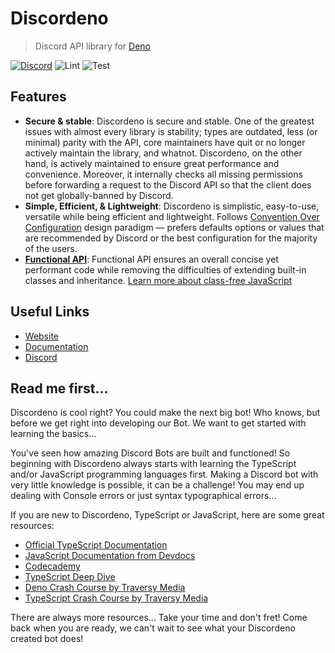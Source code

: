 # Discordeno

> Discord API library for [Deno](https://deno.land)

[![Discord](https://img.shields.io/discord/785384884197392384?color=7289da&logo=discord&logoColor=dark)](https://discord.com/invite/5vBgXk3UcZ)
![Lint](https://github.com/discordeno/discordeno/workflows/Lint/badge.svg)
![Test](https://github.com/discordeno/discordeno/workflows/Test/badge.svg)

## Features

- **Secure & stable**: Discordeno is secure and stable. One of the greatest
  issues with almost every library is stability; types are outdated, less (or
  minimal) parity with the API, core maintainers have quit or no longer actively
  maintain the library, and whatnot. Discordeno, on the other hand, is actively
  maintained to ensure great performance and convenience. Moreover, it
  internally checks all missing permissions before forwarding a request to the
  Discord API so that the client does not get globally-banned by Discord.
- **Simple, Efficient, & Lightweight**: Discordeno is simplistic, easy-to-use,
  versatile while being efficient and lightweight. Follows
  [Convention Over Configuration](https://en.wikipedia.org/wiki/Convention_over_configuration)
  design paradigm ― prefers defaults options or values that are recommended by
  Discord or the best configuration for the majority of the users.
- [**Functional API**](https://en.wikipedia.org/wiki/Functional_programming):
  Functional API ensures an overall concise yet performant code while removing
  the difficulties of extending built-in classes and inheritance.
  [Learn more about class-free JavaScript](https://dannyfritz.wordpress.com/2014/10/11/class-free-object-oriented-programming/)

## Useful Links

- [Website](https://discordeno.mod.land)
- [Documentation](https://doc.deno.land/https/deno.land/x/discordeno/mod.ts)
- [Discord](https://discord.com/invite/5vBgXk3UcZ)

## Read me first...

Discordeno is cool right? You could make the next big bot! Who knows, but before
we get right into developing our Bot. We want to get started with learning the
basics...

You've seen how amazing Discord Bots are built and functioned! So beginning with
Discordeno always starts with learning the TypeScript and/or JavaScript
programming languages first. Making a Discord bot with very little knowledge is
possible, it can be a challenge! You may end up dealing with Console errors or
just syntax typographical errors...

If you are new to Discordeno, TypeScript or JavaScript, here are some great
resources:

- [Official TypeScript Documentation](https://www.typescriptlang.org/docs/home.html)
- [JavaScript Documentation from Devdocs](https://devdocs.io/javascript/)
- [Codecademy](https://www.codecademy.com/)
- [TypeScript Deep Dive](https://basarat.gitbook.io/typescript/)
- [Deno Crash Course by Traversy Media](https://www.youtube.com/watch?v=NHHhiqwcfRM)
- [TypeScript Crash Course by Traversy
  Media](https://www.youtube.com/watch?v=rAy_3SIqT-E)

There are always more resources... Take your time and don't fret! Come back when
you are ready, we can't wait to see what your Discordeno created bot does!
